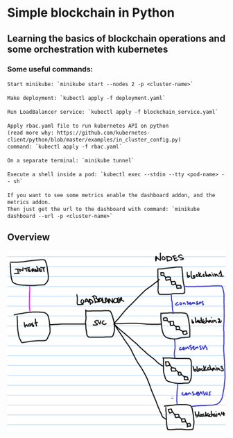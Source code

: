 # Simple blockchain in Python
## Learning the basics of blockchain operations and some orchestration with kubernetes

### Some useful commands:

    Start minikube: `minikube start --nodes 2 -p <cluster-name>`

    Make deployment: `kubectl apply -f deployment.yaml`
    
    Run LoadBalancer service: `kubectl apply -f blockchain_service.yaml`

    Apply rbac.yaml file to run kubernetes API on python 
    (read more why: https://github.com/kubernetes-client/python/blob/master/examples/in_cluster_config.py) 
    command: `kubectl apply -f rbac.yaml`

    On a separate terminal: `minikube tunnel`

    Execute a shell inside a pod: `kubectl exec --stdin --tty <pod-name> -- sh`

    If you want to see some metrics enable the dashboard addon, and the metrics addon. 
    Then just get the url to the dashboard with command: `minikube dashboard --url -p <cluster-name>`

## Overview
![alt text](https://github.com/jucamohedano/simple-blockchain/blob/main/overview.png?raw=true)
